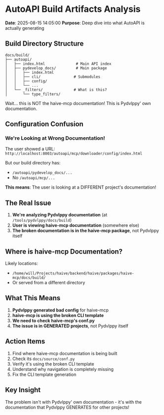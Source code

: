 # AutoAPI Build Artifacts Analysis

**Date**: 2025-08-15 14:05:00
**Purpose**: Deep dive into what AutoAPI is actually generating

## Build Directory Structure

```
docs/build/
├── autoapi/
│   ├── index.html              # Main API index
│   ├── pydevelop_docs/         # Main package
│   │   ├── index.html
│   │   ├── cli/               # Submodules
│   │   ├── config/
│   │   └── ...
│   └── _filters/              # What is this?
│       └── type_filters/
```

Wait... this is NOT the haive-mcp documentation! This is Pydvlppy' own documentation.

## Configuration Confusion

### We're Looking at Wrong Documentation!

The user showed a URL: `http://localhost:8003/autoapi/mcp/downloader/config/index.html`

But our build directory has:

- `/autoapi/pydevelop_docs/...`
- No `/autoapi/mcp/...`

**This means**: The user is looking at a DIFFERENT project's documentation!

## The Real Issue

1. **We're analyzing Pydvlppy documentation** (at `/tools/pydvlppy/docs/build`)
2. **User is viewing haive-mcp documentation** (somewhere else)
3. **The broken documentation is in the haive-mcp package**, not Pydvlppy itself

## Where is haive-mcp Documentation?

Likely locations:

- `/home/will/Projects/haive/backend/haive/packages/haive-mcp/docs/build/`
- Or served from a different directory

## What This Means

1. **Pydvlppy generated bad config** for haive-mcp
2. **haive-mcp is using the broken CLI template**
3. **We need to check haive-mcp's conf.py**
4. **The issue is in GENERATED projects**, not Pydvlppy itself

## Action Items

1. Find where haive-mcp documentation is being built
2. Check its `docs/source/conf.py`
3. Verify it's using the broken CLI template
4. Understand why navigation is completely missing
5. Fix the CLI template generation

## Key Insight

The problem isn't with Pydvlppy' own documentation - it's with the documentation that Pydvlppy GENERATES for other projects!
